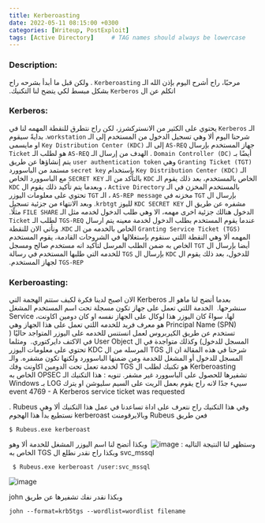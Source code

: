 ```yaml
---
title: Kerberoasting
date: 2022-05-11 08:15:00 +0300
categories: [Writeup, PostExploit]
tags: [Active Directory]     # TAG names should always be lowercase
---
```







 



### Description:
&#x202b;
مرحبًا، راح أشرح اليوم بإذن الله الـ `Kerberoasting` . ولكن قبل ما أبدأ بشرحه راح اتكلم عن ال `Kerberos` بشكل مبسط لكي يتضح لنا التكنيك. 

### Kerberos:
&#x202b;
الـ `Kerberos` يحتوي على الكثير من الانستركشرز، لكن راح نتطرق للنقطة المهمه لنا في شرحنا اليوم ألا وهي تسجيل الدخول من المستخدم إلى الـ `workstation`.
بدايةً سيقوم جهاز المستخدم بإرسال `AS-REQ` إلى الـ `Key Distribution Center (KDC)` او مايسمى أيضًا بـ `Domain Controller (DC)` . الهدف من إرسال الـ `AS-REQ` هو لطلب الـ `Ticket Granting Ticket (TGT)` وهي `user authentication token` يتم إنشاؤها عن طريق الـ `Key Distribution Center (KDC)` بإستخدام `secret key` مستمد من الباسوورد الخاص بالمستخدم، بعد ذلك يقوم الـ `KDC` بالتأكد من الـ `SECRET KEY` مع الباسوورد الخاص بالمستخدم المخزن في الـ `Active Directory` ، وبعدما يتم تأكيد ذلك يقوم ال `KDC` بإرسال ال `TGT` مخزنه في `AS-REP message` ، الـ `TGT` تحتوي على معلومات اليوزر مشفره عن طريق ال `KDC SECRET KEY` لليوز `krbtgt`.
وبعد الانتهاء من جزئية تسجيل الدخول هنالك جزئية اخرى مهمه، الا وهي طلب الدخول لخدمه مثل الـ `FILE SHARE` مثلًا.
عندما يقوم المستخدم بطلب الدخول لخدمة معينه يتم ارسال `TGS-REQ` لطلب الـ `Ticket Granting Service Ticket (TGS)` الخاص بالخدمه من الـ `KDC`.
ونأتي الان للنقطة المهمه ألا وهي النقطة اللتي سنقوم بإستغلالها في الشروحات القادمة، يقوم المستخدم أيضا بإرسال ال `TGT` الخاص به ضمن الطلب المرسل لتأكيد انه مستخدم صالح ومسجل للدخول، بعد ذلك يقوم ال `KDC` بإرسال ال `TGS` للخدمه التي طلبها المستخدم في رسالة `TGS-REP` لجهاز المستخدم.  


### Kerberoasting:
&#x202b;
بعدما أتضح لنا ماهو الـ Kerberos الان اصبح لدينا فكرة لكيف ستتم الهجمة التي سنشرحها. 
&#x202b;
الخدمة اللتي تعمل على جهاز تكون مسجلة تحت اسم المستخدم المشغل لها، سواءً كان اليوزر هذا لوكال على الجهاز نفسه او كان دومين اكاونت، Service Principal Name (SPN) هو معرف فريد للخدمه اللتي تعمل على هذا الجهاز وهي تستخدم عن طريق الكيربروس لعمل انستنس للخدمه على اليوزر المتواجد حاليًا ( المسجل للدخول) وكذلك متواجدة في ال User Object في الاكتف دايركتوري.
&#x202b;
ومثلما شرحنا في هذه المقالة ان ال TGS المرسله من ال KDC تحتوي على معلومات اليوزر المسجل للدخول أو المشغل للخدمة ومن ضمنها الباسوورد ولكنها تكون مشفره.
والـ Kerberoasting هو تكنيك لطلب ال TGS لخدمة تعمل تحت الدومين اكاونت وفك تشفيرها للحصول على الباسوورد غير مشفر.
تنويه : هذا التكنيك الـ OPSEC الخاص به سييء جدًا لانه راح يقوم بعمل الريت على السيم سليوشن او يترك LOG بـ  Windows event 4769 - A Kerberos service ticket was requested

&#x202b;
 وفي هذا التكنيك راح نتعرف على اداة تساعدنا في عمل هذا التكنيك ألا وهي Rubeus .
 فعن طريق Rubeus وبالايرقومنت kerberoast نستطيع بدأ هذا الهجوم
 ```
 $ Rubeus.exe kerberoast
 ```
 وستظهر لنا النتيجة التاليه :
 ![image](https://user-images.githubusercontent.com/54814433/167787374-ebd89a63-f07d-4453-a398-dad6d042b794.png)
&#x202b;
وبكذا أتضح لنا اسم اليوزر المشغل للخدمة ألا وهو svc_mssql وبكذا راح نقدر نطلع ال TGS الخاص به
```
 $ Rubeus.exe kerberoast /user:svc_mssql
```

![image](https://user-images.githubusercontent.com/54814433/167788673-2d360f19-8c18-4b75-a804-46168ac7ee19.png)

&#x202b;
وبكذا نقدر نفك تشفيرها عن طريق john 
```
john --format=krb5tgs --wordlist=wordlist filename
```
